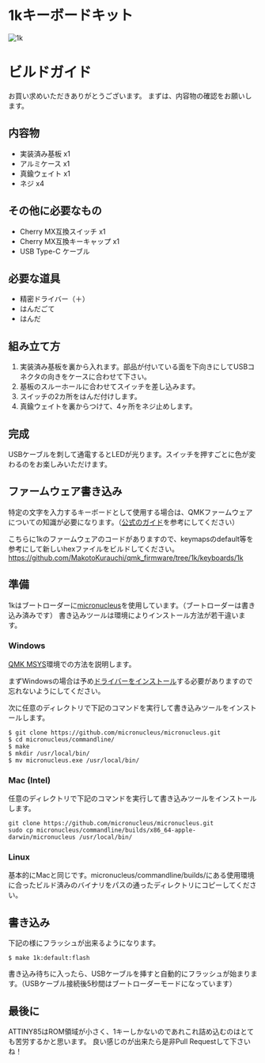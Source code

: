 # 1kキーボードキット
![1k](https://booth.pximg.net/aaeb2dda-e169-44c0-ba5a-5b42cc5c2627/i/3504781/c1708a8a-061b-4a6c-907d-72d0eab47d4a.png)
# ビルドガイド
お買い求めいただきありがとうございます。
まずは、内容物の確認をお願いします。

## 内容物

- 実装済み基板 x1
- アルミケース x1
- 真鍮ウェイト x1
- ネジ x4

## その他に必要なもの
- Cherry MX互換スイッチ x1
- Cherry MX互換キーキャップ x1
- USB Type-C ケーブル

## 必要な道具
- 精密ドライバー（＋）
- はんだごて
- はんだ

## 組み立て方

1. 実装済み基板を裏から入れます。部品が付いている面を下向きにしてUSBコネクタの向きをケースに合わせて下さい。
1. 基板のスルーホールに合わせてスイッチを差し込みます。
1. スイッチの2カ所をはんだ付けします。
1. 真鍮ウェイトを裏からつけて、4ヶ所をネジ止めします。

## 完成

USBケーブルを刺して通電するとLEDが光ります。スイッチを押すごとに色が変わるのをお楽しみいただけます。

## ファームウェア書き込み

特定の文字を入力するキーボードとして使用する場合は、QMKファームウェアについての知識が必要になります。（[公式のガイド](https://docs.qmk.fm/#/ja/newbs)を参考にしてください）

こちらに1kのファームウェアのコードがありますので、keymapsのdefault等を参考にして新しいhexファイルをビルドしてください。
https://github.com/MakotoKurauchi/qmk_firmware/tree/1k/keyboards/1k

## 準備

1kはブートローダーに[micronucleus](https://github.com/micronucleus/micronucleus)を使用しています。（ブートローダーは書き込み済みです）
書き込みツールは環境によりインストール方法が若干違います。

### Windows

[QMK MSYS](https://msys.qmk.fm/)環境での方法を説明します。

まずWindowsの場合は予め[ドライバーをインストール](https://github.com/micronucleus/micronucleus/tree/master/windows_driver_installer)する必要がありますので忘れないようにしてください。

次に任意のディレクトリで下記のコマンドを実行して書き込みツールをインストールします。
```
$ git clone https://github.com/micronucleus/micronucleus.git
$ cd micronucleus/commandline/
$ make
$ mkdir /usr/local/bin/
$ mv micronucleus.exe /usr/local/bin/
```
### Mac (Intel)

任意のディレクトリで下記のコマンドを実行して書き込みツールをインストールします。
```
git clone https://github.com/micronucleus/micronucleus.git
sudo cp micronucleus/commandline/builds/x86_64-apple-darwin/micronucleus /usr/local/bin/
```

### Linux

基本的にMacと同じです。micronucleus/commandline/builds/にある使用環境に合ったビルド済みのバイナリをパスの通ったディレクトリにコピーしてください。

## 書き込み
下記の様にフラッシュが出来るようになります。
```
$ make 1k:default:flash
```
書き込み待ちに入ったら、USBケーブルを挿すと自動的にフラッシュが始まります。（USBケーブル接続後5秒間はブートローダーモードになっています）

## 最後に
ATTINY85はROM領域が小さく、1キーしかないのであれこれ詰め込むのはとても苦労するかと思います。
良い感じのが出来たら是非Pull Requestして下さいね！
